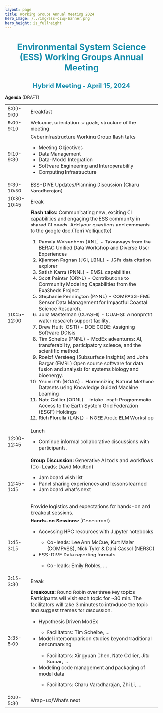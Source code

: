 ```yaml
---
layout: page
title: Working Groups Annual Meeting 2024
hero_image: /../img/ess-ciwg-banner.png
hero_height: is_fullheight
---
```


<h1 style="text-align:center;color:rgb(24,142,172)"> 
  Environmental System Science (ESS) Working Groups Annual Meeting 
</h1>
<h2 style="text-align:center;color:rgb(24,142,172)">
  Hybrid Meeting - April 15, 2024
</h2>

<p><strong>Agenda</strong> (DRAFT)</p>
<div>
<table style="width: 100%">
    <colgroup>
       <col span="1" style="width: 15%;">
       <col span="1" style="width: 85%;">
    </colgroup>
<tbody>
<tr>
<td>8:00-9:00</td>
<td>Breakfast</td>
</tr>
<tr>
<td>9:00-9:10</td>
<td>Welcome, orientation to goals, structure of the meeting</td>
</tr>
<tr>
<td>9:10-9:30</td>
<td>Cyberinfrastructure Working Group flash talks
<ul>
<li>Meeting Objectives</li>
<li>Data Management</li>
<li>Data-Model Integration</li>
<li>Software Engineering and Interoperability</li>
<li>Computing Infrastructure</li>
</ul>
</td>
</tr>
<tr>
<td>9:30-10:30</td>
<td>ESS-DIVE Updates/Planning Discussion (Charu Varadharajan)
</td>
</tr>
<tr>
<td>10:30-10:45</td>
<td>Break</td>
</tr>
<tr>
<td>10:45-12:00</td>
<td><strong>Flash talks:</strong> Communicating new, exciting CI capabilities and engaging
the ESS community in shared CI needs. Add your questions and
comments to the google doc.(Terri Velliquette)
<ol>
<li>Pamela Weisenhorn (ANL) - Takeaways from the BERAC Unified Data Workshop and Diverse User Experiences</li>
<li>Kjiersten Fagnan (JGI, LBNL) - JGI’s data citation explorer</li>
<li>Satish Karra (PNNL) - EMSL capabilities</li>
<li>Scott Painter (ORNL) - Contributions to Community Modeling Capabilities from the ExaSheds Project</li>
<li>Stephanie Pennington (PNNL) - COMPASS-FME Sensor Data Management for Impactful Coastal Science Research.</li>
<li>Julia Masterman (CUASHI) - CUAHSI: A nonprofit water research support facility.</li>
<li>Drew Huitt (OSTI) - DOE CODE: Assigning Software DOIsis</li>
<li>Tim Scheibe (PNNL) - ModEx adventures: AI, transferability, participatory science, and the scientific method.</li>
<li>Roelof Versteeg (Subsurface Insights) and John Bargar (EMSL) Open source software for data fusion and analysis for systems biology and bioenergy.</li>
<li>Youmi Oh (NOAA) - Harmonizing Natural Methane Datasets using Knowledge Guided Machine Learning</li>
<li>Nate Collier (ORNL) - intake-esgf: Programmatic Access to the Earth System Grid Federation (ESGF) Holdings</li>
<li>Rich Fiorella (LANL) - NGEE Arctic ELM Workshop</li>
</ol>
</td>
</tr>
<tr>
<td>12:00-12:45</td>
<td>Lunch
<ul>
<li>Continue informal collaborative discussions with participants.</li>
</ul>
</td>
</tr>
<tr>
<td>12:45-1:45</td>
<td><strong>Group Discussion:</strong> Generative AI tools and workflows (Co-Leads: David Moulton)
<ul>
<li>Jam board wish list</li>
<li>Panel sharing experiences and lessons learned</li>
<li>Jam board what's next</li>
</ul><br>
Provide logistics and expectations for hands-on and breakout sessions.
</td>
</tr>
<tr>
<td>1:45-3:15</td>
<td><strong>Hands-on Sessions:</strong> (Concurrent)
<ul>
<li>Accessing HPC resources with Jupyter notebooks</li>
<ul>
<li>Co-leads: Lee Ann McCue, Kurt Maier (COMPASS), Nick Tyler & Dani Cassol (NERSC)</li>
</ul>
<li>ESS-DIVE Data reporting formats</li>
<ul>
<li>Co-leads: Emily Robles, ...</li>
</ul>
</ul>
</td>
</tr>
<tr>
<td>3:15-3:30</td>
<td>Break</td>
</tr>
<tr>
<td>3:35-5:00</td>
<td><strong>Breakouts:</strong> Round Robin over three key topics<br>Participants will visit each topic for ~30 min. The facilitators will take 3 minutes to introduce the topic and suggest themes for discussion.
<ul>
<li>Hypothesis Driven ModEx</li>
<ul>
<li>Facilitators: Tim Scheibe, ...</li>
</ul>
<li>Model intercomparison studies beyond traditional benchmarking</li>
<ul>
<li>Facilitators: Xingyuan Chen, Nate Collier, Jitu Kumar, ...</li>
</ul>
<li>Modeling code management and packaging of model data</li>
<ul>
<li>Facilitators: Charu Varadharajan, Zhi Li, ...</li>
</ul>
</ul>
</td>
</tr>
<tr>
<td>5:00-5:30</td>
<td>Wrap-up/What’s next</td>
</tr>
</tbody>
</table>
</div>